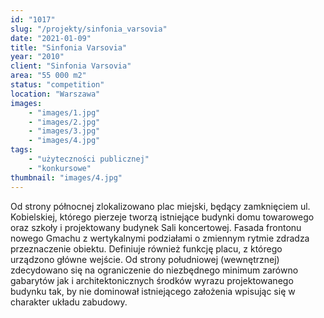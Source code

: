 ```yaml
---
id: "1017"
slug: "/projekty/sinfonia_varsovia"
date: "2021-01-09"
title: "Sinfonia Varsovia"
year: "2010"
client: "Sinfonia Varsovia"
area: "55 000 m2"
status: "competition"
location: "Warszawa"
images: 
    - "images/1.jpg"
    - "images/2.jpg"
    - "images/3.jpg"
    - "images/4.jpg"    
tags: 
    - "użyteczności publicznej"
    - "konkursowe"
thumbnail: "images/4.jpg"
---
```

Od strony północnej zlokalizowano plac miejski, będący zamknięciem ul. Kobielskiej, którego pierzeje tworzą istniejące budynki domu towarowego oraz szkoły i projektowany budynek Sali koncertowej. Fasada frontonu nowego Gmachu z wertykalnymi podziałami o zmiennym rytmie zdradza przeznaczenie obiektu. Definiuje również funkcję placu, z którego urządzono główne wejście. Od strony południowej (wewnętrznej) zdecydowano się na ograniczenie do niezbędnego minimum zarówno gabarytów jak i architektonicznych środków wyrazu projektowanego budynku tak, by nie dominował istniejącego założenia wpisując się w charakter układu zabudowy.

